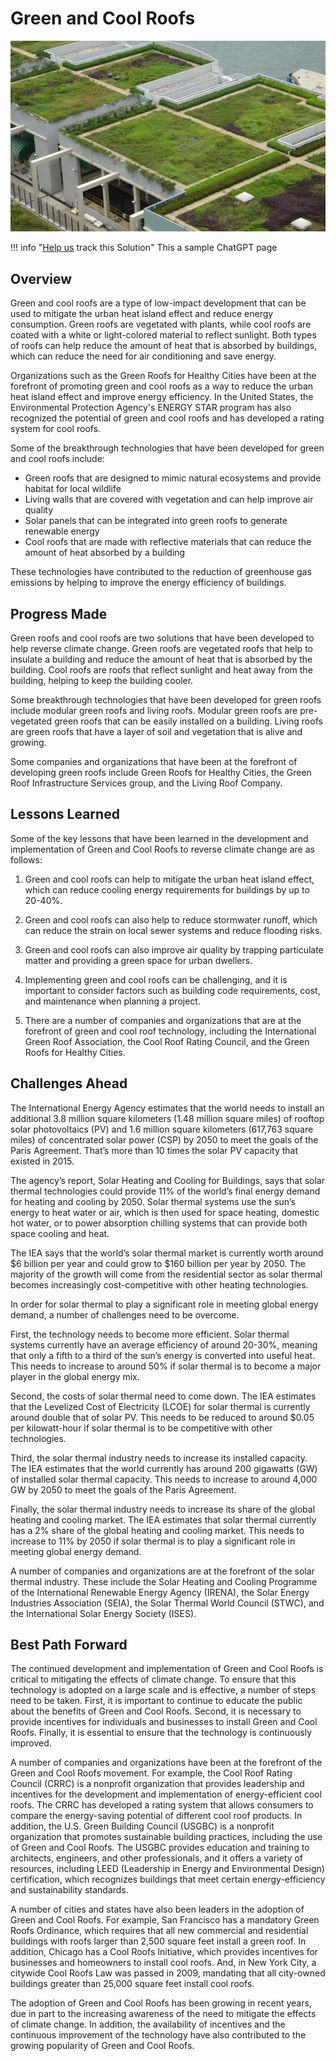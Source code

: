 # Green and Cool Roofs

![Cover Image](img/green-roofing.png)

!!! info "[Help us](../../contribute) track this Solution"
    This a sample ChatGPT page

## Overview

Green and cool roofs are a type of low-impact development that can be used to mitigate the urban heat island effect and reduce energy consumption. Green roofs are vegetated with plants, while cool roofs are coated with a white or light-colored material to reflect sunlight. Both types of roofs can help reduce the amount of heat that is absorbed by buildings, which can reduce the need for air conditioning and save energy.

Organizations such as the Green Roofs for Healthy Cities have been at the forefront of promoting green and cool roofs as a way to reduce the urban heat island effect and improve energy efficiency. In the United States, the Environmental Protection Agency's ENERGY STAR program has also recognized the potential of green and cool roofs and has developed a rating system for cool roofs.

Some of the breakthrough technologies that have been developed for green and cool roofs include:

- Green roofs that are designed to mimic natural ecosystems and provide habitat for local wildlife
- Living walls that are covered with vegetation and can help improve air quality
- Solar panels that can be integrated into green roofs to generate renewable energy
- Cool roofs that are made with reflective materials that can reduce the amount of heat absorbed by a building

These technologies have contributed to the reduction of greenhouse gas emissions by helping to improve the energy efficiency of buildings.

## Progress Made

Green roofs and cool roofs are two solutions that have been developed to help reverse climate change. Green roofs are vegetated roofs that help to insulate a building and reduce the amount of heat that is absorbed by the building. Cool roofs are roofs that reflect sunlight and heat away from the building, helping to keep the building cooler.

Some breakthrough technologies that have been developed for green roofs include modular green roofs and living roofs. Modular green roofs are pre-vegetated green roofs that can be easily installed on a building. Living roofs are green roofs that have a layer of soil and vegetation that is alive and growing.

Some companies and organizations that have been at the forefront of developing green roofs include Green Roofs for Healthy Cities, the Green Roof Infrastructure Services group, and the Living Roof Company.

## Lessons Learned

Some of the key lessons that have been learned in the development and implementation of Green and Cool Roofs to reverse climate change are as follows:

1. Green and cool roofs can help to mitigate the urban heat island effect, which can reduce cooling energy requirements for buildings by up to 20-40%.

2. Green and cool roofs can also help to reduce stormwater runoff, which can reduce the strain on local sewer systems and reduce flooding risks.

3. Green and cool roofs can also improve air quality by trapping particulate matter and providing a green space for urban dwellers.

4. Implementing green and cool roofs can be challenging, and it is important to consider factors such as building code requirements, cost, and maintenance when planning a project.

5. There are a number of companies and organizations that are at the forefront of green and cool roof technology, including the International Green Roof Association, the Cool Roof Rating Council, and the Green Roofs for Healthy Cities.

## Challenges Ahead

The International Energy Agency estimates that the world needs to install an additional 3.8 million square kilometers (1.48 million square miles) of rooftop solar photovoltaics (PV) and 1.6 million square kilometers (617,763 square miles) of concentrated solar power (CSP) by 2050 to meet the goals of the Paris Agreement. That’s more than 10 times the solar PV capacity that existed in 2015.

The agency’s report, Solar Heating and Cooling for Buildings, says that solar thermal technologies could provide 11% of the world’s final energy demand for heating and cooling by 2050. Solar thermal systems use the sun’s energy to heat water or air, which is then used for space heating, domestic hot water, or to power absorption chilling systems that can provide both space cooling and heat.

The IEA says that the world’s solar thermal market is currently worth around $6 billion per year and could grow to $160 billion per year by 2050. The majority of the growth will come from the residential sector as solar thermal becomes increasingly cost-competitive with other heating technologies.

In order for solar thermal to play a significant role in meeting global energy demand, a number of challenges need to be overcome.

First, the technology needs to become more efficient. Solar thermal systems currently have an average efficiency of around 20-30%, meaning that only a fifth to a third of the sun’s energy is converted into useful heat. This needs to increase to around 50% if solar thermal is to become a major player in the global energy mix.

Second, the costs of solar thermal need to come down. The IEA estimates that the Levelized Cost of Electricity (LCOE) for solar thermal is currently around double that of solar PV. This needs to be reduced to around $0.05 per kilowatt-hour if solar thermal is to be competitive with other technologies.

Third, the solar thermal industry needs to increase its installed capacity. The IEA estimates that the world currently has around 200 gigawatts (GW) of installed solar thermal capacity. This needs to increase to around 4,000 GW by 2050 to meet the goals of the Paris Agreement.

Finally, the solar thermal industry needs to increase its share of the global heating and cooling market. The IEA estimates that solar thermal currently has a 2% share of the global heating and cooling market. This needs to increase to 11% by 2050 if solar thermal is to play a significant role in meeting global energy demand.

A number of companies and organizations are at the forefront of the solar thermal industry. These include the Solar Heating and Cooling Programme of the International Renewable Energy Agency (IRENA), the Solar Energy Industries Association (SEIA), the Solar Thermal World Council (STWC), and the International Solar Energy Society (ISES).

## Best Path Forward

The continued development and implementation of Green and Cool Roofs is critical to mitigating the effects of climate change. To ensure that this technology is adopted on a large scale and is effective, a number of steps need to be taken. First, it is important to continue to educate the public about the benefits of Green and Cool Roofs. Second, it is necessary to provide incentives for individuals and businesses to install Green and Cool Roofs. Finally, it is essential to ensure that the technology is continuously improved.

A number of companies and organizations have been at the forefront of the Green and Cool Roofs movement. For example, the Cool Roof Rating Council (CRRC) is a nonprofit organization that provides leadership and incentives for the development and implementation of energy-efficient cool roofs. The CRRC has developed a rating system that allows consumers to compare the energy-saving potential of different cool roof products. In addition, the U.S. Green Building Council (USGBC) is a nonprofit organization that promotes sustainable building practices, including the use of Green and Cool Roofs. The USGBC provides education and training to architects, engineers, and other professionals, and it offers a variety of resources, including LEED (Leadership in Energy and Environmental Design) certification, which recognizes buildings that meet certain energy-efficiency and sustainability standards.

A number of cities and states have also been leaders in the adoption of Green and Cool Roofs. For example, San Francisco has a mandatory Green Roofs Ordinance, which requires that all new commercial and residential buildings with roofs larger than 2,500 square feet install a green roof. In addition, Chicago has a Cool Roofs Initiative, which provides incentives for businesses and homeowners to install cool roofs. And, in New York City, a citywide Cool Roofs Law was passed in 2009, mandating that all city-owned buildings greater than 25,000 square feet install cool roofs.

The adoption of Green and Cool Roofs has been growing in recent years, due in part to the increasing awareness of the need to mitigate the effects of climate change. In addition, the availability of incentives and the continuous improvement of the technology have also contributed to the growing popularity of Green and Cool Roofs.
